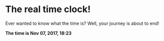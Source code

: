 # The real time clock!

Ever wanted to know what the time is? Well, your journey is about to end!

**The time is Nov 07, 2017, 18:23**